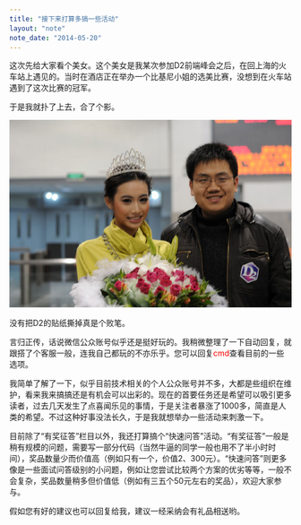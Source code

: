 ```yaml
---
title: "接下来打算多搞一些活动"
layout: "note"
note_date: "2014-05-20"
---
```


这次先给大家看个美女。这个美女是我某次参加D2前端峰会之后，在回上海的火车站上遇见的。当时在酒店正在举办一个比基尼小姐的选美比赛，没想到在火车站遇到了这次比赛的冠军。

于是我就扑了上去，合了个影。

<img src="1.jpg" width="640" />

没有把D2的贴纸撕掉真是个败笔。

言归正传，话说微信公众账号似乎还是挺好玩的。我稍微整理了一下自动回复，就跟搭了个客服一般，连我自己都玩的不亦乐乎。您可以回复<span style="color: red;">cmd</span>查看目前的一些选项。

我简单了解了一下，似乎目前技术相关的个人公众账号并不多，大都是些组织在维护，看来我来搞搞还是有机会可以出彩的。现在的首要任务还是希望可以吸引更多读者，过去几天发生了点喜闻乐见的事情，于是关注者暴涨了1000多，简直是人类的希望。不过这种好事没法长久，于是我就想举办一些活动来刺激一下。

目前除了“有奖征答”栏目以外，我还打算搞个“快速问答”活动。“有奖征答”一般是稍有规模的问题，需要写一部分代码（当然牛逼的同学一般也用不了半小时时间），奖品数量少而价值高（例如只有一个，价值2、300元）。“快速问答”则更多像是一些面试问答级别的小问题，例如让您尝试比较两个方案的优劣等等，一般不会复杂，奖品数量稍多但价值低（例如有三五个50元左右的奖品），欢迎大家参与。

假如您有好的建议也可以回复给我，建议一经采纳会有礼品相送哟。